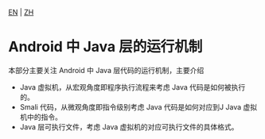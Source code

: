[EN](./readme.md) | [ZH](./readme-zh.md)
#  Android 中 Java 层的运行机制

本部分主要关注 Android 中 Java 层代码的运行机制，主要介绍

- Java 虚拟机，从宏观角度即程序执行流程来考虑 Java 代码是如何被执行的。
- Smali 代码，从微观角度即指令级别考虑 Java 代码是如何对应到J Java 虚拟机中的指令。
- Java 层可执行文件，考虑 Java 虚拟机的对应可执行文件的具体格式。

